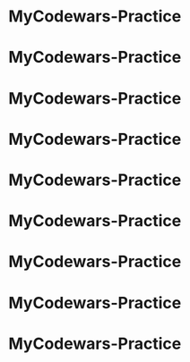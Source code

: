 # MyCodewars-Practice
# MyCodewars-Practice
# MyCodewars-Practice
# MyCodewars-Practice
# MyCodewars-Practice
# MyCodewars-Practice
# MyCodewars-Practice
# MyCodewars-Practice
# MyCodewars-Practice
